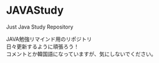 # JAVAStudy

Just Java Study Repository

JAVA勉強リマインド用のリポジトリ<br/>
日々更新するように頑張ろう！<br/>
コメントとか韓国語になっていますが、気にしないでください。
